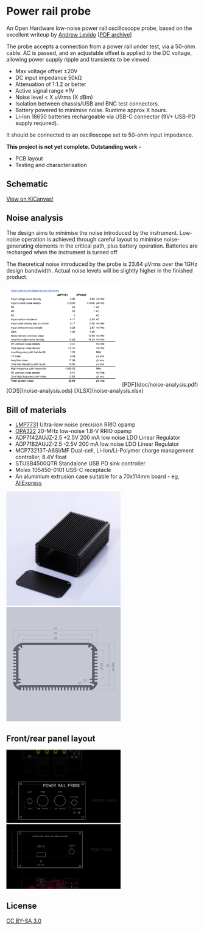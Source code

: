 # Power rail probe

An Open Hardware low-noise power rail oscilloscope probe, based on the excellent writeup by
[Andrew Levido](https://circuitcellar.com/research-design-hub/projects/building-a-power-rail-probe/)
[[PDF archive](doc/circuit_cellar-building_a_power_rail_probe.pdf)]

The probe accepts a connection from a power rail under test, via a 50-ohm
cable. AC is passed, and an adjustable offset is applied to the DC voltage,
allowing power supply ripple and transients to be viewed.

 * Max voltage offset ±20V
 * DC input impedance 50kΩ
 * Attenuation of 1:1.2 or better
 * Active signal range ±1V
 * Noise level < X uVrms (X dBm)
 * Isolation between chassis/USB and BNC test connectors.
 * Battery powered to minimise noise. Runtime approx X hours.
 * Li-Ion 18650 batteries rechargeable via USB-C connector (9V+ USB-PD supply required).

It should be connected to an oscilloscope set to 50-ohm input impedance.

**This project is not yet complete. Outstanding work -**
 * PCB layout
 * Testing and characterisation

## Schematic

[View on KiCanvas!](https://kicanvas.org/?github=https%3A%2F%2Fgithub.com%2Fblinken%2Fpower-rail-probe)

## Noise analysis

The design aims to minimise the noise introduced by the instrument. Low-noise
operation is achieved through careful layout to minimise noise-generating
elements in the critical path, plus battery operation.  Batteries are recharged
when the instrument is turned off.

The theoretical noise introduced by the probe is 23.64 µVrms over the 1GHz
design bandwidth. Actual noise levels will be slightly higher in the finished
product.

<img src="./doc/noise-analysis-lmp7731-opa322.png" alt="Power rail probe, front panel layout diagram" width="300">
[PDF](doc/noise-analysis.pdf) [ODS](noise-analysis.ods) [XLSX](noise-analysis.xlsx)

## Bill of materials

 * [LMP7731](https://www.ti.com/lit/ds/symlink/lmp7731.pdf) Ultra-low noise precision RRIO opamp
 * [OPA322](https://www.ti.com/lit/ds/symlink/opa322.pdf) 20-MHz low-noise 1.8-V RRIO opamp
 * ADP7142AUJZ-2.5 +2.5V 200 mA low noise LDO Linear Regulator
 * ADP7182AUJZ-2.5 -2.5V 200 mA low noise LDO Linear Regulator
 * MCP73213T-A6SI/MF Dual-cell, Li-Ion/Li-Polymer charge management controller, 8.4V float
 * STUSB4500QTR Standalone USB PD sink controller
 * Molex 105450-0101 USB-C receptacle
 * An aluminium extrusion case suitable for a 70x114mm board - eg, [AliExpress](https://www.aliexpress.com/item/1005003326971939.html)

<img src="./doc/case.png" alt="Aluminium enclosure 70x115mm internal size" width="300">
<img src="./doc/case-diagram.png" alt="Aluminium enclosure, diagram with dimensions" width="300">

## Front/rear panel layout

<img src="./doc/front-panel-sketch.png" alt="Power rail probe, front panel layout diagram" width="300">
<img src="./doc/rear-panel-sketch.png" alt="Power rail probe, rear panel layout diagram" width="300">

## License

[CC BY-SA 3.0](https://creativecommons.org/licenses/by-sa/3.0/)
